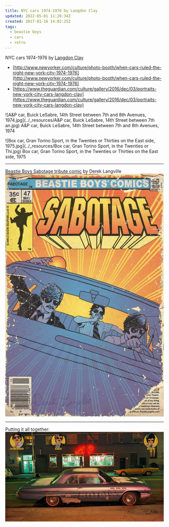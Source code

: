 ```yaml
---
title: NYC cars 1974-1976 by Langdon Clay
updated: 2022-05-01 11:20:34Z
created: 2017-01-16 14:02:25Z
tags:
  - beastie boys
  - cars
  - retro
---
```


NYC cars 1974-1976 by [Langdon Clay](http://www.langdonclay.com)

- [http://www.newyorker.com/culture/photo-booth/when-cars-ruled-the-night-new-york-city-1974-1976](http://www.newyorker.com/culture/photo-booth/when-cars-ruled-the-night-new-york-city-1974-1976)
- [https://www.theguardian.com/culture/gallery/2016/dec/03/portraits-new-york-city-cars-langdon-clay](https://www.theguardian.com/culture/gallery/2016/dec/03/portraits-new-york-city-cars-langdon-clay)


![A&P car, Buick LeSabre, 14th Street between 7th and 8th Avenues, 1974.jpg](../_resources/A&P car, Buick LeSabre, 14th Street between 7th an.jpg)
A&P car, Buick LeSabre, 14th Street between 7th and 8th Avenues, 1974

![Box car, Gran Torino Sport, in the Twenties or Thirties on the East side, 1975.jpg](../_resources/Box car, Gran Torino Sport, in the Twenties or Thi.jpg)
Box car, Gran Torino Sport, in the Twenties or Thirties on the East side, 1975

---

[Beastie Boys Sabotage tribute comic](http://dereklangille.blogspot.de/2012/06/for-adam.html) by Derek Langville
![Sabotage01.jpg](../_resources/Sabotage01.jpg)


---

Putting it all together:
![Sabotage.jpg](../_resources/Sabotage.jpg)
